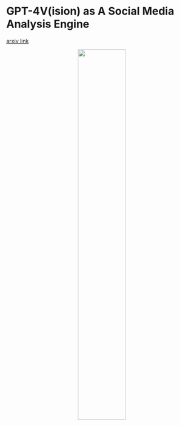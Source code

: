 # GPT-4V(ision) as A Social Media Analysis Engine

[arxiv link]()



<p align="center">
  <img src="[https://github.com/Computer-Vision-in-the-Wild/CVinW_Readings/blob/main/images/mfm_evolution.jpeg](https://github.com/VIStA-H/GPT-4V_Social_Media/blob/main/overview.png)https://github.com/VIStA-H/GPT-4V_Social_Media/blob/main/overview.png?raw=true" width=50%/>
</p>
